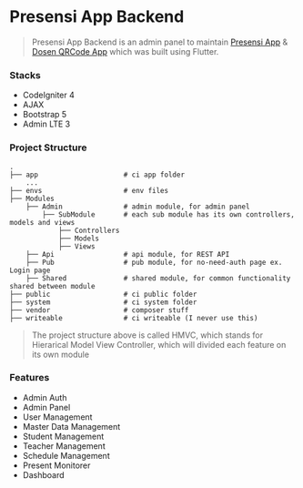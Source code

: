 Presensi App Backend
======================
> Presensi App Backend is an admin panel to maintain [Presensi App](https://github.com/rasyidcode/flutter_presensi_mhs) & [Dosen QRCode App](https://github.com/rasyidcode/flutter_qrcode_dsn) which was built using Flutter.

### Stacks
- CodeIgniter 4
- AJAX
- Bootstrap 5
- Admin LTE 3

### Project Structure
    .
    ├── app                     # ci app folder
        ...
    ├── envs                    # env files
    ├── Modules
        ├── Admin               # admin module, for admin panel
            ├── SubModule       # each sub module has its own controllers, models and views
                ├── Controllers 
                ├── Models      
                ├── Views       
        ├── Api                 # api module, for REST API
        ├── Pub                 # pub module, for no-need-auth page ex. Login page
        ├── Shared              # shared module, for common functionality shared between module
    ├── public                  # ci public folder
    ├── system                  # ci system folder
    ├── vendor                  # composer stuff
    ├── writeable               # ci writeable (I never use this)

> The project structure above is called HMVC, which stands for Hierarical Model View Controller, which will divided each feature on its own module
### Features
- Admin Auth
- Admin Panel
- User Management
- Master Data Management
- Student Management
- Teacher Management
- Schedule Management
- Present Monitorer
- Dashboard